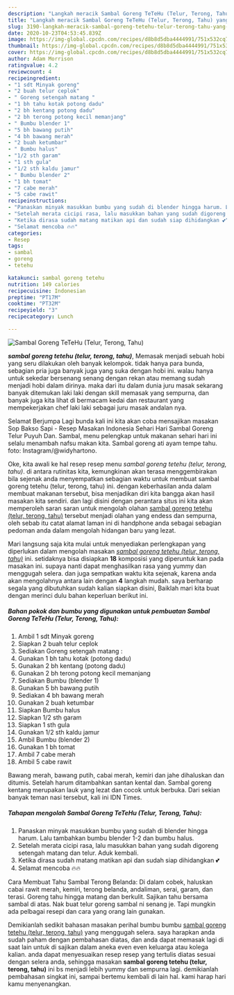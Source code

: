 ```yaml
---
description: "Langkah meracik Sambal Goreng TeTeHu (Telur, Terong, Tahu) yang praktis"
title: "Langkah meracik Sambal Goreng TeTeHu (Telur, Terong, Tahu) yang praktis"
slug: 3190-langkah-meracik-sambal-goreng-tetehu-telur-terong-tahu-yang-praktis
date: 2020-10-23T04:53:45.839Z
image: https://img-global.cpcdn.com/recipes/d8b8d5dba4444991/751x532cq70/sambal-goreng-tetehu-telur-terong-tahu-foto-resep-utama.jpg
thumbnail: https://img-global.cpcdn.com/recipes/d8b8d5dba4444991/751x532cq70/sambal-goreng-tetehu-telur-terong-tahu-foto-resep-utama.jpg
cover: https://img-global.cpcdn.com/recipes/d8b8d5dba4444991/751x532cq70/sambal-goreng-tetehu-telur-terong-tahu-foto-resep-utama.jpg
author: Adam Morrison
ratingvalue: 4.2
reviewcount: 4
recipeingredient:
- "1 sdt Minyak goreng"
- "2 buah telur ceplok"
- " Goreng setengah matang "
- "1 bh tahu kotak potong dadu"
- "2 bh kentang potong dadu"
- "2 bh terong potong kecil memanjang"
- " Bumbu blender 1"
- "5 bh bawang putih"
- "4 bh bawang merah"
- "2 buah ketumbar"
- " Bumbu halus"
- "1/2 sth garam"
- "1 sth gula"
- "1/2 sth kaldu jamur"
- " Bumbu blender 2"
- "1 bh tomat"
- "7 cabe merah"
- "5 cabe rawit"
recipeinstructions:
- "Panaskan minyak masukkan bumbu yang sudah di blender hingga harum. Lalu tambahkan bumbu blender 1-2 dan bumbu halus."
- "Setelah merata cicipi rasa, lalu masukkan bahan yang sudah digoreng setengah matang dan telur. Aduk kembali."
- "Ketika dirasa sudah matang matikan api dan sudah siap dihidangkan 💕"
- "Selamat mencoba 🔥🔥"
categories:
- Resep
tags:
- sambal
- goreng
- tetehu

katakunci: sambal goreng tetehu 
nutrition: 149 calories
recipecuisine: Indonesian
preptime: "PT17M"
cooktime: "PT32M"
recipeyield: "3"
recipecategory: Lunch

---
```



![Sambal Goreng TeTeHu (Telur, Terong, Tahu)](https://img-global.cpcdn.com/recipes/d8b8d5dba4444991/751x532cq70/sambal-goreng-tetehu-telur-terong-tahu-foto-resep-utama.jpg)

<b><i>sambal goreng tetehu (telur, terong, tahu)</i></b>, Memasak menjadi sebuah hobi yang seru dilakukan oleh banyak kelompok. tidak hanya para bunda, sebagian pria juga banyak juga yang suka dengan hobi ini. walau hanya untuk sekedar bersenang senang dengan rekan atau memang sudah menjadi hobi dalam dirinya. maka dari itu dalam dunia juru masak sekarang banyak ditemukan laki laki dengan skill memasak yang sempurna, dan banyak juga kita lihat di bermacam kedai dan restaurant yang mempekerjakan chef laki laki sebagai juru masak andalan nya.

Selamat Berjumpa Lagi bunda kali ini kita akan coba mensajikan masakan Sop Bakso Sapi - Resep Masakan Indonesia Sehari Hari Sambal Goreng Telur Puyuh Dan. Sambal, menu pelengkap untuk makanan sehari hari ini selalu menambah nafsu makan kita. Sambal goreng ati ayam tempe tahu. foto: Instagram/@widyhartono.

Oke, kita awali ke hal resep resep menu <i>sambal goreng tetehu (telur, terong, tahu)</i>. di antara rutinitas kita, kemungkinan akan terasa menggembirakan bila sejenak anda menyempatkan sebagian waktu untuk membuat sambal goreng tetehu (telur, terong, tahu) ini. dengan keberhasilan anda dalam membuat makanan tersebut, bisa menjadikan diri kita bangga akan hasil masakan kita sendiri. dan lagi disini dengan perantara situs ini kita akan memperoleh saran saran untuk mengolah olahan <u>sambal goreng tetehu (telur, terong, tahu)</u> tersebut menjadi olahan yang endess dan sempurna, oleh sebab itu catat alamat laman ini di handphone anda sebagai sebagian pedoman anda dalam mengolah hidangan baru yang lezat.


Mari langsung saja kita mulai untuk menyediakan perlengkapan yang diperlukan dalam mengolah masakan <u><i>sambal goreng tetehu (telur, terong, tahu)</i></u> ini. setidaknya bisa disiapkan <b>18</b> komposisi yang diperuntuk kan pada masakan ini. supaya nanti dapat menghasilkan rasa yang yummy dan menggugah selera. dan juga sempatkan waktu kita sejenak, karena anda akan mengolahnya antara lain dengan <b>4</b> langkah mudah. saya berharap segala yang dibutuhkan sudah kalian siapkan disini, Baiklah mari kita buat dengan merinci dulu bahan keperluan berikut ini.

<!--inarticleads1-->

##### Bahan pokok dan bumbu yang digunakan untuk pembuatan Sambal Goreng TeTeHu (Telur, Terong, Tahu):

1. Ambil 1 sdt Minyak goreng
1. Siapkan 2 buah telur ceplok
1. Sediakan  Goreng setengah matang :
1. Gunakan 1 bh tahu kotak (potong dadu)
1. Gunakan 2 bh kentang (potong dadu)
1. Gunakan 2 bh terong potong kecil memanjang
1. Sediakan  Bumbu (blender 1)
1. Gunakan 5 bh bawang putih
1. Sediakan 4 bh bawang merah
1. Gunakan 2 buah ketumbar
1. Siapkan  Bumbu halus
1. Siapkan 1/2 sth garam
1. Siapkan 1 sth gula
1. Gunakan 1/2 sth kaldu jamur
1. Ambil  Bumbu (blender 2)
1. Gunakan 1 bh tomat
1. Ambil 7 cabe merah
1. Ambil 5 cabe rawit


Bawang merah, bawang putih, cabai merah, kemiri dan jahe dihaluskan dan ditumis. Setelah harum ditambahkan santan kental dan. Sambal goreng kentang merupakan lauk yang lezat dan cocok untuk berbuka. Dari sekian banyak teman nasi tersebut, kali ini IDN Times. 

<!--inarticleads2-->

##### Tahapan mengolah Sambal Goreng TeTeHu (Telur, Terong, Tahu):

1. Panaskan minyak masukkan bumbu yang sudah di blender hingga harum. Lalu tambahkan bumbu blender 1-2 dan bumbu halus.
1. Setelah merata cicipi rasa, lalu masukkan bahan yang sudah digoreng setengah matang dan telur. Aduk kembali.
1. Ketika dirasa sudah matang matikan api dan sudah siap dihidangkan 💕
1. Selamat mencoba 🔥🔥


Cara Membuat Tahu Sambal Terong Belanda: Di dalam cobek, haluskan cabai rawit merah, kemiri, terong belanda, andaliman, serai, garam, dan terasi. Goreng tahu hingga matang dan berkulit. Sajikan tahu bersama sambal di atas. Nak buat telur goreng sambal ni senang je. Tapi mungkin ada pelbagai resepi dan cara yang orang lain gunakan. 

Demikianlah sedikit bahasan masakan perihal bumbu bumbu <u>sambal goreng tetehu (telur, terong, tahu)</u> yang menggugah selera. saya harapkan anda sudah paham dengan pembahasan diatas, dan anda dapat memasak lagi di saat lain untuk di sajikan dalam aneka even even keluarga atau kolega kalian. anda dapat menyesuaikan resep resep yang tertulis diatas sesuai dengan selera anda, sehingga masakan <b>sambal goreng tetehu (telur, terong, tahu)</b> ini bs menjadi lebih yummy dan sempurna lagi. demikianlah pembahasan singkat ini, sampai bertemu kembali di lain hal. kami harap hari kamu menyenangkan.
